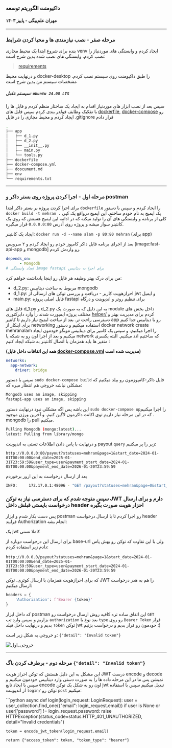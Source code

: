 ### داکیومنت الگوریتم توسعه
#### مهران علم‌بیگی - پاییز ۱۴۰۳
--------

### مرحله صفر - نصب نیازمندی ها و محیا کردن شرایط

بنده برای شروع ابتدا یک محیط مجازی venv ایجاد کردم و وابستگی های موردنیاز را نصب کردم. وابستگی های نصب شده بدین شرح است:

> [requirements](requirements.txt)

و درنهایت محیط docker-desktop را طبق داکیومنت روی سیستم نصب کردم. مشخصات سیستم من بدین شرح است

##### سیستم عامل: `ubuntu 24.08 LTS`

سپس بعد از نصب ابزار های موردنیاز اقدام به ایجاد یک ساختار منظم کردم و فایل ها را با تفکیک وظایف فولدر بندی کردم سپس فایل های [dockerfile](dockerfile), [docker-compose](docker-compose.yml) رو ایجاد کردم و محیط مجازی را در فایل .gitignore قرار دادم

```bash
.
├── app
│   ├── d_1.py
│   ├── d_2.py
│   ├── __init__.py
│   ├── main.py
│   └── tools.py
├── dockerfile
├── docker-compose.yml
├── doocument.md
├── env
└── requirements.txt
```
-----

### مرحله اول - اجرا کردن پروژه روی بستر داکر و postman

برای اجرا کردن پروژه بر بستر داکر ابتدا `dockerfile` را ایجاد کردم و سپس با دستور `docker build -t mehran .` یک ایمیج به نام خودم ساختم. این ایمیج درواقع یک کپی کلی از برنامه و وابستگی های آن را تولید میکنه که در ادامه این ایمیج هستش که روی یک کانتینر سوار میشه و پروژه روی آدرس `0.0.0.0:80` قرار میگیره.

ایجاد یک کانتینر: ‍`docker run -d --name alam -p 80:80 mehran` (برای app)

بعد از اجرای برنامه فایل داکر کامپوز خودم رو ایجاد کردم و ۲ سرویس [image:fast-api-app و mongodb] رو واردش کردم.

```yml
depends_on:
      - Mongodb
# ایجاد وابستگی image fastapi برای اجرا به دیتابیس
```


من برای درک بهتر وظیفه هر فایل رو اینجا یادداشت خواهم کرد:

- d_2.py: مربوط به ساخت دیتابیس mongodb
- d_1.py: احرازهویت کاربر - دریافت و بررسی توکن های ارسالی از jwt و ایمیل
- main.py: فایل اصلی پروژه fastapi برای تنظیم روتر و اندپوینت و درگاه

فایل های d_1.py و d_2.py به این دلیل که به صورت یک module داخل بخش های مختلف پروژه ایمپورت شدند را وارد دایرکتوری [helper/](app/helper/) کردم برای مدیریت بهتر و دسترسی راحت تر. بعد از ساخت ایمیج نیاز داریم تا کانتیر app رو با دیتابیس جدا کنیم برای اینکار از networking استفاده میکنیم و دستور docker network create mehranalam را اجرا میکنیم. و سپس یک کانتیر برای دیتابیس مونگو خودمون ایجاد میکنیم و بعد از اجرا اون رو به شبکه یا network که ساختیم ادد میکنیم. البته یکسری متغیر ها باید همزمان با اتصال کانتینر به شبکه ایجاد کنیم :

**(همه این اتفاقات داخل فایل [docker-compose.yml](docker-compose.yml) مدیریت شده است)**

```yml
networks:
  app-network:
    driver: bridge
```
سپس با دستور `sudo docker-compose build` فایل داکر-کامپوزمون رو بیلد میکنیم که مشکلی نباشه خروجی هم انتظار میره که:

```bash
Mongodb uses an image, skipping
fastapi-app uses an image, skipping
```

این باشه پس اگه مشکلی نبود درنهایت دستور `sudo docker-compose up`را اجرا میکنیم . که در این مرحله نیاز داریم توی اکانت داکرمون لاگین کنیم. و آخرین ورژن موجود mongodb را pull میکنیم.

```bash
Pulling Mongodb (mongo:latest)...
latest: Pulling from library/mongo
```

و درنهایت با پاس دادن اطلاعات تستی به اندپوینت payout `query` زیر را پر میکنیم:

`http://0.0.0.0:80/payout?statuses=mehran&page=1&start_date=2024-01-01T00:00:00&end_date=2025-01-31T23:59:59&user_type=user&payment_start_date=2024-01-05T00:00:00&payment_end_date=2026-01-20T23:59:59`


بعد از ارسال درخواست به این ارور برخوردم

```bash
INFO:     172.17.0.1:48096 - "GET /payout?statuses=mehran&page=0&start_date=2024-01-01&end_date=2025-01-31&user_type=user&payment_start_date=2024-01-05&payment_end_date=2026-01-20 HTTP/1.1" 422 Unprocessable Entity
```

### سپس متوجه شدم که برای دسترسی نیاز به توکن JWT دارم و برای ارسال درخواست بایستی قبلش داخل header احزار هویت صورت بگیره

پس دست بکار شدم و ابزار postman رو اجرا کردم تا با ارسال درخواست header فرایند Authorization انجام بشه:

یک jwt کاملا تستی

برای ارسال این درخواست دوباره از base-url ولی با این تفاوت که توکن رو بهش پاس دادم زیر استفاده کردم:

‍`http://0.0.0.0/payout?statuses=mehran&page=1&start_date=2024-01-01T00:00:00&end_date=2025-01-31T23:59:59&user_type=user&payment_start_date=2024-01-05T00:00:00&payment_end_date=2026-01-20T23:59:59`

که برای احرازهویت همزمان با ارسال کوئری. توکن JWT را هم به هدر درخواست ارسال میکنیم:

```python
headers = {
    'Authorization': f'Bearer {token}'
}
```
که داخل ابزار postman این اتفاق ساده تره کافیه روش ارسال درخواست رو `GET` بزاریم و  سپس وارد تب `authorization` بعد نوع یا `type` رو روی ‍`Bearer Token` قرار بدیم و درنهایت داخل فیلد `Token` توکن jwt خودمون رو قرار بدیم و درخواست بزنیم :)

و خروجی به شکل زیر است: `{"detail": "Invalid token"}`

![خروجی_اول](output/۱.png)

-------

### مرحله دوم - برطرف کردن باگ `{"detail": "Invalid token"}`

این مشکل به این دلیل هستش که توکن  احراز هویت JWT درست encode و decode نمیشن پس ما در این مرحله داده ها را به صورت دستی وارد دیتابیس خودمون میکنیم و سپس با ایجاد تابع encode اون رو به شکل یک توکن jwt تبدیل میکنیم سپس با استفاده از اندپوینت `login/` توکن رو `post` میکنیم:

‍‍‍```python
async def login(login_request: LoginRequest):
    user = user_collection.find_one({"email": login_request.email})
    if user is None or user['password'] != login_request.password:
        raise HTTPException(status_code=status.HTTP_401_UNAUTHORIZED, detail="Invalid credentials")
    
    token = encode_jwt_token(login_request.email)
    
    return {"access_token": token, "token_type": "bearer"}

```
